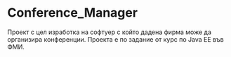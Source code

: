 Conference_Manager
==================

Проект с цел изработка на софтуер с който дадена фирма може да организира конференции. Проекта е по задание от курс по Java EE във ФМИ.
